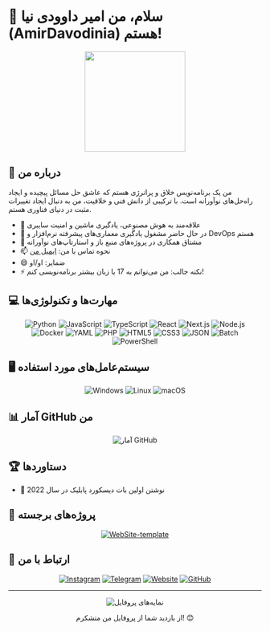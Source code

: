 # 👋 سلام، من امیر داوودی نیا (AmirDavodinia) هستم!

<div align="center">
  <img src="https://media.giphy.com/media/hvRJCLFzcasrR4ia7z/giphy.gif" width="200px">
</div>

## 🚀 درباره من

من یک برنامه‌نویس خلاق و پرانرژی هستم که عاشق حل مسائل پیچیده و ایجاد راه‌حل‌های نوآورانه است. با ترکیبی از دانش فنی و خلاقیت، من به دنبال ایجاد تغییرات مثبت در دنیای فناوری هستم.

- 👀 علاقه‌مند به هوش مصنوعی، یادگیری ماشین و امنیت سایبری
- 🌱 در حال حاضر مشغول یادگیری معماری‌های پیشرفته نرم‌افزار و DevOps هستم
- 💞️ مشتاق همکاری در پروژه‌های منبع باز و استارتاپ‌های نوآورانه
- 📫 نحوه تماس با من: [ایمیل من](mailto:amir.davoodiniaa@gmail.com)
- 😄 ضمایر: او/او
- ⚡ نکته جالب: من می‌توانم به 17 یا زبان بیشتر برنامه‌نویسی کنم!

## 💻 مهارت‌ها و تکنولوژی‌ها

<div align="center">

![Python](https://img.shields.io/badge/-Python-3776AB?style=for-the-badge&logo=Python&logoColor=white)
![JavaScript](https://img.shields.io/badge/-JavaScript-F7DF1E?style=for-the-badge&logo=javascript&logoColor=black)
![TypeScript](https://img.shields.io/badge/-TypeScript-3178C6?style=for-the-badge&logo=typescript&logoColor=white)
![React](https://img.shields.io/badge/-React-61DAFB?style=for-the-badge&logo=react&logoColor=black)
![Next.js](https://img.shields.io/badge/-Next.js-000000?style=for-the-badge&logo=next.js&logoColor=white)
![Node.js](https://img.shields.io/badge/-Node.js-339933?style=for-the-badge&logo=node.js&logoColor=white)
![Docker](https://img.shields.io/badge/-Docker-2496ED?style=for-the-badge&logo=docker&logoColor=white)
![YAML](https://img.shields.io/badge/-YAML-CB171E?style=for-the-badge&logo=yaml&logoColor=white)
![PHP](https://img.shields.io/badge/-PHP-777BB4?style=for-the-badge&logo=php&logoColor=white)
![HTML5](https://img.shields.io/badge/-HTML5-E34F26?style=for-the-badge&logo=html5&logoColor=white)
![CSS3](https://img.shields.io/badge/-CSS3-1572B6?style=for-the-badge&logo=css3&logoColor=white)
![JSON](https://img.shields.io/badge/-JSON-000000?style=for-the-badge&logo=json&logoColor=white)
![Batch](https://img.shields.io/badge/-Batch-4D4D4D?style=for-the-badge&logo=windows&logoColor=white)
![PowerShell](https://img.shields.io/badge/-PowerShell-5391FE?style=for-the-badge&logo=powershell&logoColor=white)


</div>

## 🖥️ سیستم‌عامل‌های مورد استفاده

<div align="center">

![Windows](https://img.shields.io/badge/-Windows-0078D6?style=for-the-badge&logo=windows&logoColor=white)
![Linux](https://img.shields.io/badge/-Linux-FCC624?style=for-the-badge&logo=linux&logoColor=black)
![macOS](https://img.shields.io/badge/-macOS-000000?style=for-the-badge&logo=apple&logoColor=white)

</div>

## 📊 آمار GitHub من

<div align="center">

![آمار GitHub](https://github-readme-stats.vercel.app/api?username=AmirDavodinia&show_icons=true&theme=radical)

</div>

## 🏆 دستاوردها

- 🥇 نوشتن اولین بات دیسکورد پابلیک در سال 2022

## 🌟 پروژه‌های برجسته

<div align="center">

[![WebSite-template](https://github-readme-stats.vercel.app/api/pin/?username=AmirDavodinia&repo=WebSite-template&theme=dark)](https://github.com/AmirDavodinia/WebSite-template)

</div>

## 🤝 ارتباط با من

<div align="center">

[![Instagram](https://img.shields.io/badge/Instagram-E4405F?style=for-the-badge&logo=instagram&logoColor=white)](https://www.instagram.com/amir_davodiniaa)
[![Telegram](https://img.shields.io/badge/Telegram-2CA5E0?style=for-the-badge&logo=telegram&logoColor=white)](https://t.me/AmirDavodinia)
[![Website](https://img.shields.io/badge/Website-FF7139?style=for-the-badge&logo=Firefox-Browser&logoColor=white)](https://www.amirdavodinia.ir)
[![GitHub](https://img.shields.io/badge/GitHub-100000?style=for-the-badge&logo=github&logoColor=white)](https://github.com/AmirDavodinia)
</div>

---

<div align="center">
  <img src="https://komarev.com/ghpvc/?username=AmirDavodinia&color=blueviolet&style=for-the-badge" alt="نمایه‌های پروفایل">
  <p>از بازدید شما از پروفایل من متشکرم! 😊</p>
</div>
